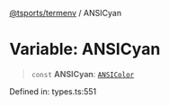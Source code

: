 [@tsports/termenv](../index.md) / ANSICyan

# Variable: ANSICyan

> `const` **ANSICyan**: [`ANSIColor`](../classes/ANSIColor.md)

Defined in: types.ts:551
